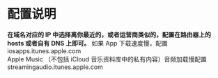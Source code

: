 # 配置说明
**在域名对应的 IP 中选择离你最近的，或者运营商类似的，配置在路由器上的 hosts 或者自有 DNS 上即可。**
如果 App 下载速度慢，配置 iosapps.itunes.apple.com<br>
Apple Music （不包括 iCloud 音乐资料库中的私有内容）音频加载慢配置 streamingaudio.itunes.apple.com
